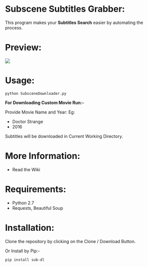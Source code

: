 # Subscene Subtitles Grabber:
This program makes your **Subtitles Search** easier by automating the process.

# Preview:

![](http://i.imgur.com/8Aigy41.gif)

# Usage:

`python SubsceneDownloader.py`

**For Downloading Custom Movie Run:-**

Provide Movie Name and Year:
Eg:
- Doctor Strange
- 2016

Subtitles will be downloaded in Current Working Directory.

# More Information:

- Read the Wiki

# Requirements:

- Python 2.7
- Requests, Beautiful Soup

# Installation:

Clone the repository by clicking on the Clone / Download Button.

Or Install by Pip:-

`pip install sub-dl`
